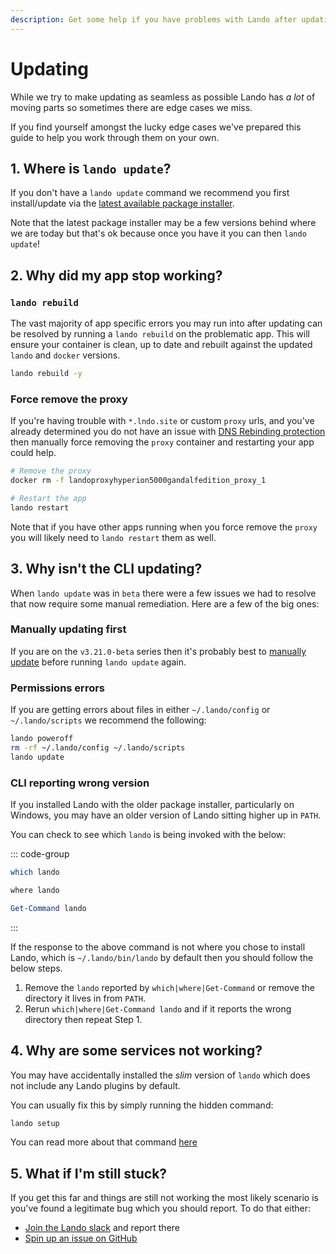 ```yaml
---
description: Get some help if you have problems with Lando after updating.
---
```


# Updating

While we try to make updating as seamless as possible Lando has _a lot_ of moving parts so sometimes there are edge cases we miss.

If you find yourself amongst the lucky edge cases we've prepared this guide to help you work through them on your own.

## 1. Where is `lando update`?

If you don't have a `lando update` command we recommend you first install/update via the [latest available package installer](https://github.com/lando/lando/releases).

Note that the latest package installer may be a few versions behind where we are today but that's ok because once you have it you can then `lando update`!

## 2. Why did my app stop working?

### `lando rebuild`

The vast majority of app specific errors you may run into after updating can be resolved by running a `lando rebuild` on the problematic app. This will ensure your container is clean, up to date and rebuilt against the updated `lando` and `docker` versions.

```bash
lando rebuild -y
```

### Force remove the proxy

If you're having trouble with `*.lndo.site` or custom `proxy` urls, and you've already determined you do not have an issue with [DNS Rebinding protection](./dns-rebind.md) then manually force removing the `proxy` container and restarting your app could help.

```bash
# Remove the proxy
docker rm -f landoproxyhyperion5000gandalfedition_proxy_1

# Restart the app
lando restart
```

Note that if you have other apps running when you force remove the `proxy` you will likely need to `lando restart` them as well.

## 3. Why isn't the CLI updating?

When `lando update` was in `beta` there were a few issues we had to resolve that now require some manual remediation. Here are a few of the big ones:

### Manually updating first

If you are on the `v3.21.0-beta` series then it's probably best to [manually update](#_1-where-is-lando-update) before running `lando update` again.

### Permissions errors

If you are getting errors about files in either `~/.lando/config` or `~/.lando/scripts` we recommend the following:

```sh
lando poweroff
rm -rf ~/.lando/config ~/.lando/scripts
lando update
```

### CLI reporting wrong version

If you installed Lando with the older package installer, particularly on Windows, you may have an older version of Lando sitting higher up in `PATH`.

You can check to see which `lando` is being invoked with the below:

::: code-group
```sh [sh]
which lando
```

```bat [cmd.exe]
where lando
```

```powershell [powershell]
Get-Command lando
```
:::

If the response to the above command is not where you chose to install Lando, which is `~/.lando/bin/lando` by default then you should follow the below steps.

1. Remove the `lando` reported by `which|where|Get-Command` or remove the directory it lives in from `PATH`.
2. Rerun `which|where|Get-Command lando` and if it reports the wrong directory then repeat Step 1.

## 4. Why are some services not working?

You may have accidentally installed the _slim_ version of `lando` which does not include any Lando plugins by default.

You can usually fix this by simply running the hidden command:

```sh
lando setup
```

You can read more about that command [here](https://docs.lando.dev/cli/setup.html)

## 5. What if I'm still stuck?

If you get this far and things are still not working the most likely scenario is you've found a legitimate bug which you should report. To do that either:

* [Join the Lando slack](https://www.launchpass.com/devwithlando) and report there
* [Spin up an issue on GitHub](https://github.com/lando/lando/issues/new/choose)
